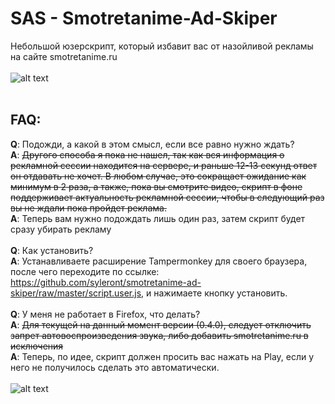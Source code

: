 # SAS - Smotretanime-Ad-Skiper
Небольшой юзерскрипт, который избавит вас от назойливой рекламы на сайте smotretanime.ru
<br>
<br>
![alt text](https://pp.userapi.com/c851320/v851320732/8ac35/xwJ5i8tc_wc.jpg)
<br>
<br>
## FAQ:
**Q**: Подожди, а какой в этом смысл, если все равно нужно ждать?
<br>
**A**: ~~Другого способа я пока не нашел, так как вся информация о рекламной сессии находится на сервере, и раньше 12-13 секунд ответ он отдавать не хочет. В любом случае, это сокращает ожидание как минимум в 2 раза, а также, пока вы смотрите видео, скрипт в фоне поддерживает актуальность рекламной сессии, чтобы в следующий раз вы не ждали пока пройдет реклама.~~
<br>
**A**: Теперь вам нужно подождать лишь один раз, затем скрипт будет сразу убирать рекламу
<br>
<br>
**Q**: Как установить?
<br>
**A**: Устанавливаете расширение Tampermonkey для своего браузера, после чего переходите по ссылке: https://github.com/syleront/smotretanime-ad-skiper/raw/master/script.user.js, и нажимаете кнопку установить.
<br>
<br>
**Q**: У меня не работает в Firefox, что делать?
<br>
**A**: ~~Для текущей на данный момент версии (0.4.0), следует отключить запрет автовоспроизведения звука, либо добавить smotretanime.ru в исключения~~
<br>
**A**: Теперь, по идее, скрипт должен просить вас нажать на Play, если у него не получилось сделать это автоматически.
<br>
<br>
![alt text](https://pp.userapi.com/c855728/v855728244/264da/eNQSlgyeSaQ.jpg)